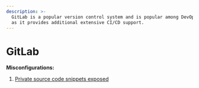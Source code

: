 ```yaml
---
description: >-
  GitLab is a popular version control system and is popular among DevOps teams
  as it provides additional extensive CI/CD support.
---
```


# GitLab

**Misconfigurations:**

1. [Private source code snippets exposed](gitlab-private-source-code-snippets-exposed.md)
